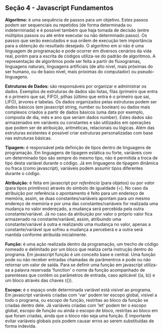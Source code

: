 ## Seção 4 - Javascript Fundamentos

**Algoritmo:** é uma sequência de passos para um objetivo. Estes passos podem ser sequenciais ou repetidos (de forma determinada ou indeterminada) e é possível também que haja tomada de decisão (entre múltiplos passos ou até entre executar ou não determinado passo). Os passos que serão executados e sua ordem de execução tem importância para a obtenção do resultado desejado. O algoritmo em si não é uma linguagem de programação e pode ocorrer em diversos cenários da vida real, porém para a escrita de códigos utiliza-se do padrão de algoritmos. A representação de algoritmos pode ser feita a partir de fluxogramas, linguagens naturais, linguagens artificiais (de alto nivel, mais próximas do ser humano, ou de baixo nivel, mais próximas do computador) ou pseudo-linguagens.

**Estruturas de Dados:** são responsáveis por organizar e administrar os dados. Exemplos de estruturas de dados são listas, filas (primeiro que entra é o primeiro que sai, FIFO), pilhas (último que entra é o primeiro que sai, LIFO), árvores e tabelas. Os dados organizados pelas estruturas podem ser dados básicos (em javascript string, number ou boolean) ou dados mais complexos criados a partir de dados básicos (uma data por exemplo, composta de dia, mês e ano que seriam dados number). Estes dados são armazenados em variáveis ou constantes e são utilizados em operações que podem ser de atribuição, aritméticas, relacionais ou lógicas. Além das estruturas existentes é possível criar estruturas personalizadas com base nas estruturas básicas.

**Tipagem:** é responsável pela definição de tipos dentro de linguagens de programação. Em linguagens de tipagem estática ou forte, variáveis com um determinado tipo são sempre do mesmo tipo, não é permitida a troca de tipo desta variável durante o código. Já em linguagens de tipagem dinâmica ou fraca (como javascript), variáveis podem assumir tipos diferentes durante o código.

**Atribuição:** é feita em javascript por *referência* (para objetos) ou por *valor* (para tipos primitivos) através do símbolo de igualdade (=). No caso da atribuição por referência o apontamento é feito para um endereço de memória, assim, se duas constantes/variáveis apontam para um mesmo endereço de memória e por uma das constantes/variáveis for realizada uma mudança no valor endereçado, a mudança será percebida pela outra constante/variável. Já no caso da atribuição por valor o próprio valor fica armazenado na constante/variável, assim, atribuindo uma constante/variável à outra e realizando uma mudança no valor, apenas a constante/variável que sofreu a mudança a perceberá e a outra será mantida conforme atribuída inicialmente.

**Função:** é uma ação realizada dentro da programação, um trecho de código nomeado e delimitado por um bloco que realiza certa instrução dentro do programa. Em javascript função é um conceito base e central. Uma função pode ou não receber entradas chamadas de parâmentros e pode ou não retornar um valor de saída. Para se definir uma função em javascript utiliza-se a palavra reservada 'function' o nome da função acompanhado de parenteses que contêm os parâmetros de entrada, caso aplicável ((a, b)) e um bloco através das chaves ({}).

**Escopo:** é o espaço onde determinada variável está visivel ao programa. Em javascript variáveis criadas com 'var' podem ter escopo global, visivel a todo o programa, ou escopo de função, restritas ao bloco da função se criadas dentro dele. Já variáveis criadas com 'let' podem ter o escopo global, escopo de função ou ainda o escopo de bloco, restritas ao bloco em que foram criadas, ainda que o bloco não seja uma função. É importante evitar variáveis globais pois podem causar erros ao serem substituídas de forma indevida.